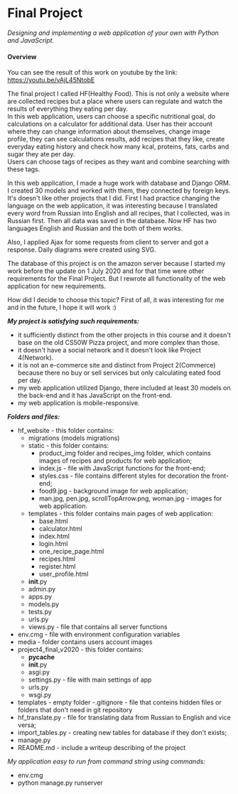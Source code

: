 # Final Project

*Designing and implementing a web application of your own with Python and JavaScript.*

#### Overview

You can see the result of this work on youtube by the link: 
https://youtu.be/vAjL45NtobE

The final project I called HF(Healthy Food). This is not only a website where are collected recipes but a place where users can regulate and watch the results of everything they eating per day.  
In this web application, users can choose a specific nutritional goal, do calculations on a calculator for additional data. User has their account where they can change information about themselves, change image profile, they can see calculations results, add recipes that they like, create everyday eating history and check how many kcal, proteins, fats, carbs and sugar they ate per day.  
Users can choose tags of recipes as they want and combine searching with these tags.

In this web application, I made a huge work with database and Django ORM. I created 30 models and worked with them, they connected by foreign keys. It's doesn't like other projects that I did. First I had practice changing the language on the web application, it was interesting because I translated every word from Russian into English and all recipes, that I collected, was in Russian first. Then all data was saved in the database. Now HF has two languages English and Russian and the both of them works. 

Also, I applied Ajax for some requests from client to server and got a response.
Daily diagrams were created using SVG.

The database of this project is on the amazon server because I started my work before the update on 1 July 2020 and for that time were other requirements for the Final Project. But I rewrote all functionality of the web application for new requirements.

How did I decide to choose this topic? First of all, it was interesting for me and in the future, I hope it will work :)

***My project is satisfying such requirements:***
-  it sufficiently distinct from the other projects in this course and it doesn't base on the old CS50W Pizza project, and more complex than those.
-  it doesn't have a social network and it doesn't look like Project 4(Network). 
-   it is not an e-commerce site and distinct from Project 2(Commerce) because there no buy or sell services but only calculating eated food per day.
-  my web application utilized Django, there included at least 30 models on the back-end and it has JavaScript on the front-end.
- my web application is mobile-responsive.

***Folders and files:***
- hf_website - this folder contains:
	- migrations (models migrations)
	- static - this folder contains:
		- product_img folder and recipes_img folder, which contains images of recipes and products for web application;
		- index.js - file with JavaScript functions for the front-end;
		- styles.css - file contains different styles for decoration the front-end;
		- food9.jpg - background image for web application;
		- man.jpg, pen.jpg, scrollTopArrow.png, woman.jpg - images for web application.
	- templates - this folder contains main pages of web application:
		- base.html
		- calculator.html
		- index.html
		- login.html
		- one_recipe_page.html
		- recipes.html
		- register.html
		- user_profile.html
	- __init__.py
	- admin.py
	- apps.py
	- models.py
	- tests.py
	- urls.py
	- views.py - file that contains all server functions
- env.cmg - file with environment configuration variables
- media - folder contains users account images
- project4_final_v2020 - this folder contains:
	- __pycache__
	- __init__.py
	- asgi.py
	- settings.py - file with main settings of app
	- urls.py
	- wsgi.py
- templates - empty folder
-.gitignore - file that conteins hidden files or folders that don't need in git repository
- hf_translate.py - file for translating data from Russian to English and vice versa;
- import_tables.py - creating new tables for database if they don't exists;
- manage.py
- README.md - include a writeup describing of the project  

*My application easy to run from command string using commands:*
- env.cmg
- python manage.py runserver